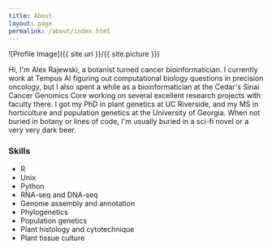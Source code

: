 ```yaml
---
title: About
layout: page
permalink: /about/index.html
---
```

![Profile Image]({{ site.url }}/{{ site.picture }})

<p>Hi, I'm Alex Rajewski, a botanist turned cancer bioinformatician. I currently work at Tempus AI figuring out computational biology questions in precision oncology, but I also spent a while as a bioinformatician at the Cedar's Sinai Cancer Genomics Core working on several excellent research projects with faculty there. I got my PhD in plant genetics at UC Riverside, and my MS in horticulture and population genetics at the University of Georgia. When not buried in botany or lines of code, I'm usually buried in a sci-fi novel or a very very dark beer.</p>

### Skills

* R
* Unix
* Python
* RNA-seq and DNA-seq
* Genome assembly and annotation
* Phylogenetics
* Population genetics
* Plant histology and cytotechnique
* Plant tissue culture
